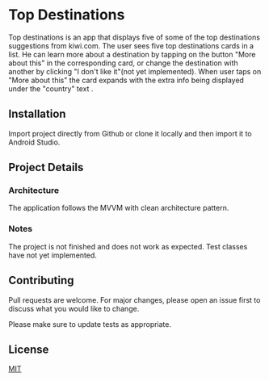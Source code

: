 # Top Destinations

Top destinations is an app that displays five of some of the top destinations suggestions from kiwi.com.
The user sees five top destinations cards in a list. He can learn more about a destination by tapping on the button "More about this" in the corresponding card, or change the destination with another by clicking "I don't like it"(not yet implemented). When user taps on "More about this" the card expands with the extra info being displayed under the "country" text .

## Installation

Import project directly from Github or clone it locally and then import it to Android Studio.

## Project Details
### Architecture
The application follows the MVVM with clean architecture pattern.

### Notes
The project is not finished and does not work as expected.
Test classes have not yet implemented.

## Contributing
Pull requests are welcome. For major changes, please open an issue first to discuss what you would like to change.

Please make sure to update tests as appropriate.

## License
[MIT](https://choosealicense.com/licenses/mit/)
